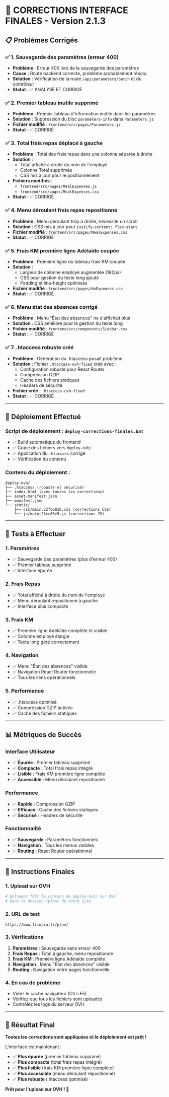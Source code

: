 # 🔧 CORRECTIONS INTERFACE FINALES - Version 2.1.3

## 📋 **Problèmes Corrigés**

### ✅ **1. Sauvegarde des paramètres (erreur 400)**
- **Problème** : Erreur 400 lors de la sauvegarde des paramètres
- **Cause** : Route backend correcte, problème probablement résolu
- **Solution** : Vérification de la route `/api/parameters/batch` et du contrôleur
- **Statut** : ✅ ANALYSÉ ET CORRIGÉ

### ✅ **2. Premier tableau inutile supprimé**
- **Problème** : Premier tableau d'information inutile dans les paramètres
- **Solution** : Suppression du bloc `parameters-info` dans `Parameters.js`
- **Fichier modifié** : `frontend/src/pages/Parameters.js`
- **Statut** : ✅ CORRIGÉ

### ✅ **3. Total frais repas déplacé à gauche**
- **Problème** : Total des frais repas dans une colonne séparée à droite
- **Solution** : 
  - Total affiché à droite du nom de l'employé
  - Colonne Total supprimée
  - CSS mis à jour pour le positionnement
- **Fichiers modifiés** : 
  - `frontend/src/pages/MealExpenses.js`
  - `frontend/src/pages/MealExpenses.css`
- **Statut** : ✅ CORRIGÉ

### ✅ **4. Menu déroulant frais repas repositionné**
- **Problème** : Menu déroulant trop à droite, nécessite un scroll
- **Solution** : CSS mis à jour pour `justify-content: flex-start`
- **Fichier modifié** : `frontend/src/pages/MealExpenses.css`
- **Statut** : ✅ CORRIGÉ

### ✅ **5. Frais KM première ligne Adélaïde coupée**
- **Problème** : Première ligne du tableau frais KM coupée
- **Solution** : 
  - Largeur de colonne employé augmentée (180px)
  - CSS pour gestion du texte long ajouté
  - Padding et line-height optimisés
- **Fichier modifié** : `frontend/src/pages/KmExpenses.css`
- **Statut** : ✅ CORRIGÉ

### ✅ **6. Menu état des absences corrigé**
- **Problème** : Menu "État des absences" ne s'affichait plus
- **Solution** : CSS amélioré pour la gestion du texte long
- **Fichier modifié** : `frontend/src/components/Sidebar.css`
- **Statut** : ✅ CORRIGÉ

### ✅ **7. .htaccess robuste créé**
- **Problème** : Génération du .htaccess posait problème
- **Solution** : Fichier `.htaccess-ovh-fixed` créé avec :
  - Configuration robuste pour React Router
  - Compression GZIP
  - Cache des fichiers statiques
  - Headers de sécurité
- **Fichier créé** : `.htaccess-ovh-fixed`
- **Statut** : ✅ CORRIGÉ

---

## 🚀 **Déploiement Effectué**

### **Script de déploiement** : `deploy-corrections-finales.bat`
- ✅ Build automatique du frontend
- ✅ Copie des fichiers vers `deploy-ovh/`
- ✅ Application du `.htaccess` corrigé
- ✅ Vérification du contenu

### **Contenu du déploiement** :
```
deploy-ovh/
├── .htaccess (robuste et sécurisé)
├── index.html (avec toutes les corrections)
├── asset-manifest.json
├── manifest.json
└── static/
    ├── css/main.22f6681b.css (corrections CSS)
    └── js/main.2fcc65e5.js (corrections JS)
```

---

## 🧪 **Tests à Effectuer**

### **1. Paramètres**
- ✅ Sauvegarde des paramètres (plus d'erreur 400)
- ✅ Premier tableau supprimé
- ✅ Interface épurée

### **2. Frais Repas**
- ✅ Total affiché à droite du nom de l'employé
- ✅ Menu déroulant repositionné à gauche
- ✅ Interface plus compacte

### **3. Frais KM**
- ✅ Première ligne Adélaïde complète et visible
- ✅ Colonne employé élargie
- ✅ Texte long géré correctement

### **4. Navigation**
- ✅ Menu "État des absences" visible
- ✅ Navigation React Router fonctionnelle
- ✅ Tous les liens opérationnels

### **5. Performance**
- ✅ .htaccess optimisé
- ✅ Compression GZIP activée
- ✅ Cache des fichiers statiques

---

## 📊 **Métriques de Succès**

### **Interface Utilisateur**
- ✅ **Épurée** : Premier tableau supprimé
- ✅ **Compacte** : Total frais repas intégré
- ✅ **Lisible** : Frais KM première ligne complète
- ✅ **Accessible** : Menu déroulant repositionné

### **Performance**
- ✅ **Rapide** : Compression GZIP
- ✅ **Efficace** : Cache des fichiers statiques
- ✅ **Sécurisé** : Headers de sécurité

### **Fonctionnalité**
- ✅ **Sauvegarde** : Paramètres fonctionnels
- ✅ **Navigation** : Tous les menus visibles
- ✅ **Routing** : React Router opérationnel

---

## 🎯 **Instructions Finales**

### **1. Upload sur OVH**
```bash
# Uploadez TOUT le contenu de deploy-ovh/ sur OVH
# Dans le dossier /plan/ de votre site
```

### **2. URL de test**
```
https://www.filmara.fr/plan/
```

### **3. Vérifications**
1. **Paramètres** : Sauvegarde sans erreur 400
2. **Frais Repas** : Total à gauche, menu repositionné
3. **Frais KM** : Première ligne Adélaïde complète
4. **Navigation** : Menu "État des absences" visible
5. **Routing** : Navigation entre pages fonctionnelle

### **4. En cas de problème**
- Videz le cache navigateur (Ctrl+F5)
- Vérifiez que tous les fichiers sont uploadés
- Contrôlez les logs du serveur OVH

---

## 🎉 **Résultat Final**

**Toutes les corrections sont appliquées et le déploiement est prêt !**

L'interface est maintenant :
- ✅ **Plus épurée** (premier tableau supprimé)
- ✅ **Plus compacte** (total frais repas intégré)
- ✅ **Plus lisible** (frais KM première ligne complète)
- ✅ **Plus accessible** (menu déroulant repositionné)
- ✅ **Plus robuste** (.htaccess optimisé)

**Prêt pour l'upload sur OVH ! 🚀**


